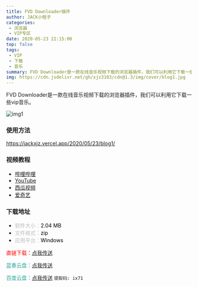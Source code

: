 ```yaml
---
title: FVD Downloader插件
author: JACK小桔子
categories: 
 - 浏览器
 - VIP专区
date: 2020-05-23 22:15:00
top: false
tags: 
 - VIP
 - 下载
 - 音乐
summary: FVD Downloader是一款在线音乐视频下载的浏览器插件，我们可以利用它下载一些vip音乐。
img: https://cdn.jsdelivr.net/gh/xjz3103/cdn@1.3/img/cover/blog1.jpg
---
```

FVD Downloader是一款在线音乐视频下载的浏览器插件，我们可以利用它下载一些vip音乐。

![img1](https://s1.ax1x.com/2020/06/19/NKTQYQ.png '@ JACK小桔子')

### 使用方法
<https://jackxjz.vercel.app/2020/05/23/blog1/>

### 视频教程
* [哔哩哔哩](https://www.bilibili.com/video/BV1JA411b7hR)
* [YouTube](https://www.youtube.com/watch?v=_lmjqrm9axQ)
* [西瓜视频](https://www.ixigua.com/6847988752900423688/?utm_source=xiguastudio)
* [爱奇艺](https://www.iqiyi.com/v_19rz41m43o.html)

### 下载地址
* <font color = #bcbcbc>软件大小：</font><font color = #000000>2.04 MB</font>
* <font color = #bcbcbc>文件格式：</font><font color = #000000>zip</font>
* <font color = #bcbcbc>应用平台：</font><font color = #000000>Windows</font>

<font color = #ff0000>直链下载：</font>[点我传送](https://vipxjz.vercel.app/resources/blog1/Flash-Video-Downloader.zip)

<font color = #26a59a>蓝奏云盘：</font>[点我传送](https://xjz3103.lanzous.com/icdvaqh)

<font color = #26a59a>百度云盘：</font>[点我传送](https://pan.baidu.com/s/1rx3Y6BMDBt_XodzNyN5VuQ)  `提取码: ix71`